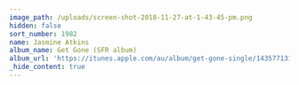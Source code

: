 ```yaml
---
image_path: /uploads/screen-shot-2018-11-27-at-1-43-45-pm.png
hidden: false
sort_number: 1982
name: Jasmine Atkins
album_name: Get Gone (SFR album)
album_url: 'https://itunes.apple.com/au/album/get-gone-single/1435771314'
_hide_content: true
---
```


